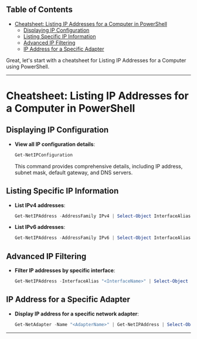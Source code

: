 ## Table of Contents

- [Cheatsheet: Listing IP Addresses for a Computer in PowerShell](#cheatsheet:\listing\ip\addresses\for\a\computer\in\powershell)
  - [Displaying IP Configuration](#Displaying\IP\Configuration)
  - [Listing Specific IP Information](#Listing\Specific\IP\Information)
  - [Advanced IP Filtering](#Advanced\IP\Filtering)
  - [IP Address for a Specific Adapter](#IP\Address\for\a\Specific\Adapter)

Great, let's start with a cheatsheet for Listing IP Addresses for a Computer using PowerShell.

---

# Cheatsheet: Listing IP Addresses for a Computer in PowerShell

## Displaying IP Configuration
- **View all IP configuration details**:
  ```powershell
  Get-NetIPConfiguration
  ```
  This command provides comprehensive details, including IP address, subnet mask, default gateway, and DNS servers.

## Listing Specific IP Information
- **List IPv4 addresses**:
  ```powershell
  Get-NetIPAddress -AddressFamily IPv4 | Select-Object InterfaceAlias, IPAddress
  ```
- **List IPv6 addresses**:
  ```powershell
  Get-NetIPAddress -AddressFamily IPv6 | Select-Object InterfaceAlias, IPAddress
  ```

## Advanced IP Filtering
- **Filter IP addresses by specific interface**:
  ```powershell
  Get-NetIPAddress -InterfaceAlias "<InterfaceName>" | Select-Object IPAddress
  ```

## IP Address for a Specific Adapter
- **Display IP address for a specific network adapter**:
  ```powershell
  Get-NetAdapter -Name "<AdapterName>" | Get-NetIPAddress | Select-Object IPAddress
  ```

---
